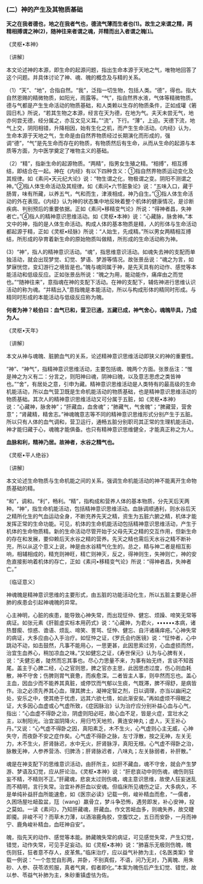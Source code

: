 ### (二）神的产生及其物质基础

**天之在我者德也，地之在我者气也，德流气薄而生者也(1)。故生之来谓之精，两精相搏谓之神(2)，随神往来者谓之魂，并精而出入者谓之魄⑴。**

​《灵枢•本神》

〔讲解〕

本文论述神的本源，即生命的起源问题，指出生命本源于天地之气，唯物地回答了这个问题。并具体讨论了神、魂、魄的概念及与精的关系。

（1）“天”、“地”，合指自然。“我”，泛指一切生物，包括人类。“德”，得也。指大自然恩赐的精微物质，如阳光，雨露等。“气”，指自然界水液，气体等精微物质。德与气都是产生生命活动的物质基础，和人类赖以生存的物质条件，正如成瓘《箬园日札》所说，“若其生物之本源，经言在天为德，在地为气。夫天未尝无气，地亦何尝无德，经分属之，亦互文见义耳。”“流”，下行。“薄”，上迫。天德下流，地气上交，阴阳相错，升降相因，始有生化之机，而产生生命活动。《内经》认为，生命本源于天地之气，生命是由自然界物质经过长期演化而形成的，强调“德”，“气”是先生命而存在的物质，有物质然后有生命，从而从生命的起源与本质等方面，为中医学奠定了唯物主义的基础。

（2）“精”，指新生命的起源物质。“两精”，指男女生殖之精。“相搏”，相互搏结，即结合在一起。神在《内经》有以下四种含义：①指自然界物质运动变化及其规律。如《素问•天元纪大论》说：“物生谓之化，物极谓之变。阴阳不测谓之神。”②指人体生命活动及其规律。如《素问•六节脏象论》说：“五味入口，藏于肠胃，味有所藏，以养五气，气和而生，津液相成，神乃自生。”③指人体生命活动的外在表现。《内经》认为神的状态集中地反映着整个机体的健康情况，是诊断疾病、判别预后的重要依据。正如《素问•移精变气论》所说：“得神者昌，失神者亡。”④指人的精神意识思维活动。如《灵枢•本神》说：“心藏脉，脉舍神。”本文中的神，指的是人体生命活动。构成人体的基本物质是精，人的形体与生命活动都起源于精，正如《灵枢•经脉》所说：“人始生，先成精。”所以男女两精相互搏结，所形成的孕育着新生命的原始物质叫做精，所形成的生命活动称为神。

(3）“神”，指人的精神意识活动。“魂”，指思维意识活动。如魂失去神的支配而单独活动，就会出现梦觉、幻觉、梦语、梦游等情况。故张景岳说：“魂之为言，如梦寐恍惚，变幻游行之境皆是也。”魄与魂同属于神，是先天具有的动作、感觉等本能活动和低级反应。正如张景岳所说：“魄之为用，能动能作，痛痒由之而觉也。”“随神往来”，意指魂在神的支配下活动。在神的支配下，辅佐神进行思维认识活动的称为魂。“并精出入”意指魄是本能活动，所以与构成形体的精同时形成。与精同时形成的本能活动与低级反应称为魄。

**何者为神？岐伯曰：血气已和，营卫已通，五藏已成，神气舍心，魂魄毕具，乃成为人。**

​《灵枢•天年》

〔讲解〕

本文从神与魂魄、脏腑血气的关系，论述精神意识思维活动即狭义的神的重要性。

“神”、“神气”，指精神意识思维活动，主要包括魂、魄两个方面。张景岳注：“惟是神之为义有二：分言之，则阳神曰魂，阴神曰魄，以及意志思虑之类皆神也。”“舍”，有居处之意，引申为藏。精神意识思维活动是人类特有的最高级的生命机能活动，所以血气营卫既是生命机能活动的物质基础，也是精神意识思维活动的物质基础。其次人的精神意识思维活动又可分属于五脏，如《灵枢•本神》说：“心藏神，脉舍神”；“肝藏血，血舍魂”；“肺藏气，气舍魄”；“脾藏营，营舍意”；“肾藏精，精舍志。”神魂魄意志等不同的精神意识思维形式分别产生于五脏。所以只有人体的血气调和，营卫运行，通畅五脏分别职司其正常的生理机能活动，神才能归藏于心，魂魄才能俱备。也只有精神意识思维健全，才能真正称之为人。

**血脉和利，精神乃居。故神者，水谷之精气也。**

​《灵枢•平人绝谷》

〔讲解〕

本文论述生命物质与生命机能之间的关系，强调生命机能活动的神不能离开生命物质基础的精。

“和”，调和。“利”，畅利。“精”，指构成和营养人体的基本物质，分先天后天两种。“神”，指生命机能活动，包括精神意识思维活动。血脉调顺通利，则水谷后天之精所化生的气血运动全身，不断充养先天之精，资生为五脏六腑之精，机体才能发挥正常的生命功能。可见，机体的生命机能活动包括精神意识思维活动，产生于机体的生命物质精。新的生命活动尽管开始于父母先天之精的交互作用，但新生命的存在和发展，要仰赖后天水谷之精的营养。先天之精也需后天水谷之精不断补充，所以从这个意义上说，神是由水谷精气化生的。总之，精与神二者是相互影响，相辅相成的，精充则神旺，精亡则神灭，反之，得神则生，失神则亡，神的安危直接影响着机体的存亡，正如《素问•移精变气论》所说：“得神者昌，失神者亡。”

〔临证意义〕

神魂魄是精神意识思维的主要形式，由五脏的功能活动化生，所以五脏主要是心肝肺的疾患会引起神魂魄的异常。

心主神明，心脏的疾患，能导致心神失常，而出现怔仲、健忘、烦躁、啼笑无常等病证。如张元素《肝脏虚实标本用药式》说：“心藏神，为君火，••••••本病，诸热瞀瘈、惊惑、谵语、烦乱、啼笑、詈骂、怔忡、健忘、自汗诸痛痒疮。”心神失常的病证，大多应由心入手治疗。如怔忡之证，《罗氏会约医镜》说：“怔忡者，心中跳动不动，如击鼓然，凡事不能用心，一思更甚，此因思索过劳，心血虚损而然，治宜生血养心，稍加凉血之味。”又如健忘之证，《寿世保元》认为与心脾有关，说：“夫健忘者，陡然而忘其事也。尽心力思量不来，为事有始无终，言谈不知首尾。盖主于心脾二经，心之官则思，脾之官亦主思，此因思虑过度，伤心则血耗散，神不守舍；伤脾则胃气衰惫，而疾愈深。二者皆主人事，则卒然而忘也。盖心主血，因血少而不能养其真脏，或停饮而气郁以生痰，气既滞，脾不得舒，是病皆作。治之必须先养其心血，理其脾土，凝神定智之剂，日以调理，亦当以幽闲之处，安乐之中，使其绝于忧虑，远其六欲七情，如此渐安矣。”再如虚烦不得眠之证，大多因心血虚或心气虚所致，《症因脉治》认为治疗应分别补益心血与心气，指出：“心血虚不得卧之治，阴虚则阳必旺，故心血不足，皆是火症，宜壮水之主，以制阳光。治宜滋阴降火，用归芍天地煎，黄连安神丸；虚人，天王补心丹。”又说：“心气虚不得卧之因，真阳素乏，木不生火，心气虚则心主无威，心神失守，而夜卧不安之症作矣。心气虚不得卧之脉，左寸浮散，按之无神，左关无力，木不生火，肝肾脉迟，水中无火，肝肾脉浮，真阳无根。心气虚不得卧之治，脉散无神，人参养营汤、归脾汤；肝肾脉迟者，八味丸；左关脉弱者，补肝散。”

魂是在神支配下的思维意识活动，由肝所主，如肝不藏血，魂不守舍，就会产生梦游、梦语及幻觉，应从肝论治。《灵枢•本神》说：“肝悲哀动中则伤魂，魂伤则狂妄不精，不精则不正。”肝藏魂，悲哀太过则伤魂，魂主意识思维，故使人狂妄迷乱而不精明，言行失常。治宜补养肝血以安魂。但临床所见魂伤之证，大多病久，不是单纯补益肝血所能速愈，如《医宗必读》记载一例，峻补精血而愈，“一儒者，久困场屋吐衄盈盆，尫（wang）羸骨立，梦斗争恐怖，遇劳即发，补心安神，投之莫如。一读《素问》，乃知肝藏魂，肝藏血。作文苦衄血多，则魂失养，故交睫即魇。非峻不可？而草木力薄，以酒溶鹿角胶，空腹饮之，五日而安卧，一月而神宁、鹿角峻补精血，血旺神自安”。

魄，指先天的动作、感觉等本能。肺藏魄失常的病证，可见感觉失常，产生幻觉，错觉，动作失常，可见手足妄动。如《灵枢•本神》说：“肺喜乐无极则伤魄，魄伤则狂，狂者意不存人，皮革焦。”临床治疗，应以益气补肺为主，《名医类案》曾载一例说：“一个忽觉自形两，并卧，不别真假，不语，问乃无对，乃离魄、用朱砂、人参、茯苓浓煎服，真者气爽，假者即化。”本案为魄伤后产生幻觉、错觉，故以参、苓益气补肺为主，朱砂重镇虚怯为佐。

